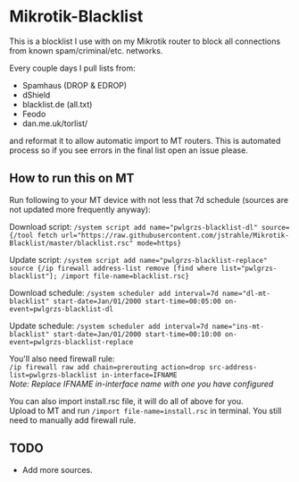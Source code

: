 # Mikrotik-Blacklist
This is a blocklist I use with on my Mikrotik router to block all connections from known spam/criminal/etc. networks.

Every couple days I pull lists from:
- Spamhaus (DROP & EDROP)
- dShield  
- blacklist.de (all.txt)
- Feodo
- dan.me.uk/torlist/

and reformat it to allow automatic import to MT routers. This is automated process so if you see errors in the final list open an issue please.

## How to run this on MT
Run following to your MT device with not less that 7d schedule (sources are not updated more frequently anyway):  

Download script:
`/system script add name="pwlgrzs-blacklist-dl" source={/tool fetch url="https://raw.githubusercontent.com/jstrahle/Mikrotik-Blacklist/master/blacklist.rsc" mode=https}`

Update script:
`/system script add name="pwlgrzs-blacklist-replace" source {/ip firewall address-list remove [find where list="pwlgrzs-blacklist"]; /import file-name=blacklist.rsc}`

Download schedule:
`/system scheduler add interval=7d name="dl-mt-blacklist" start-date=Jan/01/2000 start-time=00:05:00 on-event=pwlgrzs-blacklist-dl`

Update schedule:
`/system scheduler add interval=7d name="ins-mt-blacklist" start-date=Jan/01/2000 start-time=00:10:00 on-event=pwlgrzs-blacklist-replace`

You'll also need firewall rule:  
`/ip firewall raw add chain=prerouting action=drop src-address-list=pwlgrzs-blacklist in-interface=IFNAME`  
*Note: Replace IFNAME in-interface name with one you have configured*

You can also import install.rsc file, it will do all of above for you.  
Upload to MT and run `/import file-name=install.rsc` in terminal. You still need to manually add firewall rule.

## TODO
 - Add more sources.
